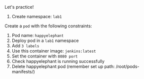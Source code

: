 Let's practice!

1. Create namespace: `lab1`

Create a `pod` with the following constraints:

1. Pod name: `happyelephant`
2. Deploy pod in a `lab1` namespace
3. Add `3 labels`
4. Use this container image: `jenkins:latest`
5. Set the container with `8080 port`
6. Check happyelephant is running successfully
7. Delete happyelephant pod (remember set up path: /root/pods-manifests/)
